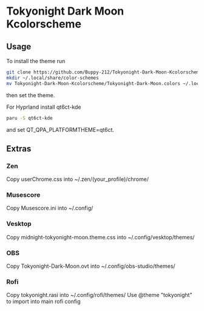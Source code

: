 # Tokyonight Dark Moon Kcolorscheme

## Usage

To install the theme run

```bash
git clone https://github.com/Buppy-212/Tokyonight-Dark-Moon-Kcolorscheme.git
mkdir ~/.local/share/color-schemes
mv Tokyonight-Dark-Moon-Kcolorscheme/Tokyonight-Dark-Moon.colors ~/.local/share/color-schemes
```

then set the theme.

For Hyprland install qt6ct-kde

```bash
paru -S qt6ct-kde
```

and set QT_QPA_PLATFORMTHEME=qt6ct.

## Extras

### Zen

Copy userChrome.css into ~/.zen/(your_profile)/chrome/

### Musescore

Copy Musescore.ini into ~/.config/

### Vesktop

Copy midnight-tokyonight-moon.theme.css into ~/.config/vesktop/themes/

### OBS

Copy Tokyonight-Dark-Moon.ovt into ~/.config/obs-studio/themes/

### Rofi

Copy tokyonight.rasi into ~/.config/rofi/themes/
Use @theme "tokyonight" to import into main rofi config
